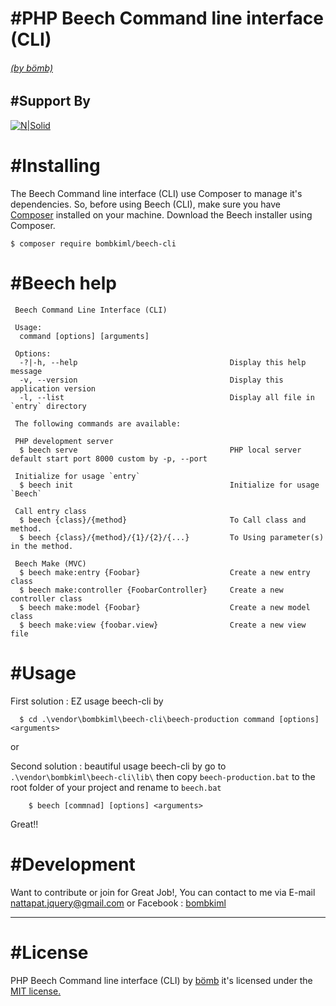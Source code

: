 # #PHP Beech Command line interface (CLI)
###### [(by bömb)](https://www.facebook.com/bombkiml)

## #Support By
[![N|Solid](https://image.ibb.co/kv8eM8/php_Beech_LTS2.png)](https://github.com/bombkiml/phpbeech)

# #Installing
The Beech Command line interface (CLI) use Composer to manage it's dependencies. So, before using Beech (CLI), make sure you have [Composer](https://getcomposer.org/) installed on your machine. Download the Beech installer using Composer.
    
    $ composer require bombkiml/beech-cli

# #Beech help
    
     Beech Command Line Interface (CLI)
    
     Usage:
      command [options] [arguments]
    
     Options:
      -?|-h, --help                                  Display this help message
      -v, --version                                  Display this application version
      -l, --list                                     Display all file in `entry` directory
    
     The following commands are available:
     
     PHP development server
      $ beech serve                                  PHP local server default start port 8000 custom by -p, --port
      
     Initialize for usage `entry`
      $ beech init                                   Initialize for usage `Beech`
    
     Call entry class
      $ beech {class}/{method}                       To Call class and method.
      $ beech {class}/{method}/{1}/{2}/{...}         To Using parameter(s) in the method.
    
     Beech Make (MVC)
      $ beech make:entry {Foobar}                    Create a new entry class
      $ beech make:controller {FoobarController}     Create a new controller class
      $ beech make:model {Foobar}                    Create a new model class
      $ beech make:view {foobar.view}                Create a new view file
    
# #Usage

First solution : EZ usage beech-cli by

      $ cd .\vendor\bombkiml\beech-cli\beech-production command [options] <arguments>  
        
or 

Second solution : beautiful usage beech-cli by go to `` .\vendor\bombkiml\beech-cli\lib\ `` then copy `` beech-production.bat `` to the root folder of your project and rename to `` beech.bat `` 

        $ beech [commnad] [options] <arguments>
    
Great!!

# #Development

Want to contribute or join for Great Job!, You can contact to me via E-mail nattapat.jquery@gmail.com or Facebook : [bombkiml](https://www.facebook.com/bombkiml)

----
# #License

PHP Beech Command line interface (CLI) by [bömb](https://www.facebook.com/bombkiml) it's licensed under the [MIT license.](https://opensource.org/licenses/MIT)
